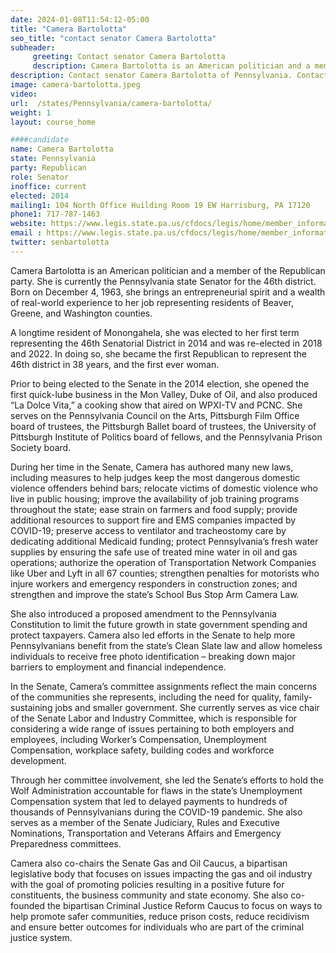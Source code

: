 ```yaml
---
date: 2024-01-08T11:54:12-05:00
title: "Camera Bartolotta"
seo_title: "contact senator Camera Bartolotta"
subheader:
     greeting: Contact senator Camera Bartolotta
     description: Camera Bartolotta is an American politician and a member of the Republican party. She is currently the Pennsylvania state Senator for the 46th district. Born on December 4, 1963, she brings an entrepreneurial spirit and a wealth of real-world experience to her job representing residents of Beaver, Greene, and Washington counties.
description: Contact senator Camera Bartolotta of Pennsylvania. Contact information for Camera Bartolotta includes email address, phone number, and mailing address.
image: camera-bartolotta.jpeg
video:
url:  /states/Pennsylvania/camera-bartolotta/
weight: 1
layout: course_home

####candidate
name: Camera Bartolotta
state: Pennsylvania
party: Republican
role: Senator
inoffice: current
elected: 2014
mailing1: 104 North Office Huilding Room 19 EW Harrisburg, PA 17120
phone1: 717-787-1463
website: https://www.legis.state.pa.us/cfdocs/legis/home/member_information/Senate_bio.cfm?id=1698/
email : https://www.legis.state.pa.us/cfdocs/legis/home/member_information/Senate_bio.cfm?id=1698/
twitter: senbartolotta
---
```


Camera Bartolotta is an American politician and a member of the Republican party. She is currently the Pennsylvania state Senator for the 46th district. Born on December 4, 1963, she brings an entrepreneurial spirit and a wealth of real-world experience to her job representing residents of Beaver, Greene, and Washington counties.

A longtime resident of Monongahela, she was elected to her first term representing the 46th Senatorial District in 2014 and was re-elected in 2018 and 2022. In doing so, she became the first Republican to represent the 46th district in 38 years, and the first ever woman.

Prior to being elected to the Senate in the 2014 election, she opened the first quick-lube business in the Mon Valley, Duke of Oil, and also produced “La Dolce Vita,” a cooking show that aired on WPXI-TV and PCNC. She serves on the Pennsylvania Council on the Arts, Pittsburgh Film Office board of trustees, the Pittsburgh Ballet board of trustees, the University of Pittsburgh Institute of Politics board of fellows, and the Pennsylvania Prison Society board.

During her time in the Senate, Camera has authored many new laws, including measures to help judges keep the most dangerous domestic violence offenders behind bars; relocate victims of domestic violence who live in public housing; improve the availability of job training programs throughout the state; ease strain on farmers and food supply; provide additional resources to support fire and EMS companies impacted by COVID-19; preserve access to ventilator and tracheostomy care by dedicating additional Medicaid funding; protect Pennsylvania’s fresh water supplies by ensuring the safe use of treated mine water in oil and gas operations; authorize the operation of Transportation Network Companies like Uber and Lyft in all 67 counties; strengthen penalties for motorists who injure workers and emergency responders in construction zones; and strengthen and improve the state’s School Bus Stop Arm Camera Law.

She also introduced a proposed amendment to the Pennsylvania Constitution to limit the future growth in state government spending and protect taxpayers. Camera also led efforts in the Senate to help more Pennsylvanians benefit from the state’s Clean Slate law and allow homeless individuals to receive free photo identification – breaking down major barriers to employment and financial independence.

In the Senate, Camera’s committee assignments reflect the main concerns of the communities she represents, including the need for quality, family-sustaining jobs and smaller government. She currently serves as vice chair of the Senate Labor and Industry Committee, which is responsible for considering a wide range of issues pertaining to both employers and employees, including Worker’s Compensation, Unemployment Compensation, workplace safety, building codes and workforce development.

Through her committee involvement, she led the Senate’s efforts to hold the Wolf Administration accountable for flaws in the state’s Unemployment Compensation system that led to delayed payments to hundreds of thousands of Pennsylvanians during the COVID-19 pandemic. She also serves as a member of the Senate Judiciary, Rules and Executive Nominations, Transportation and Veterans Affairs and Emergency Preparedness committees.

Camera also co-chairs the Senate Gas and Oil Caucus, a bipartisan legislative body that focuses on issues impacting the gas and oil industry with the goal of promoting policies resulting in a positive future for constituents, the business community and state economy. She also co-founded the bipartisan Criminal Justice Reform Caucus to focus on ways to help promote safer communities, reduce prison costs, reduce recidivism and ensure better outcomes for individuals who are part of the criminal justice system.

